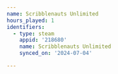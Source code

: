 ```yaml
---
name: Scribblenauts Unlimited
hours_played: 1
identifiers:
  - type: steam
    appid: '218680'
    name: Scribblenauts Unlimited
    synced_on: '2024-07-04'

---
```

